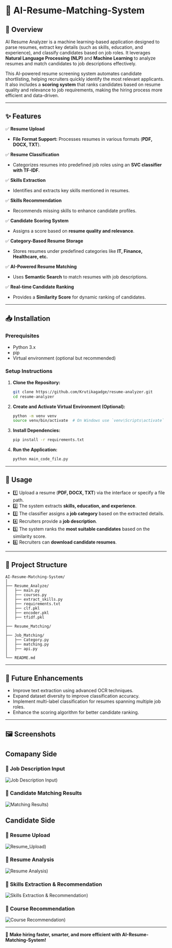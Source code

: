 # 🚀 AI-Resume-Matching-System

## 📌 Overview
AI Resume Analyzer is a machine learning-based application designed to parse resumes, extract key details (such as skills, education, and experience), and classify candidates based on job roles. It leverages **Natural Language Processing (NLP)** and **Machine Learning** to analyze resumes and match candidates to job descriptions effectively.

This AI-powered resume screening system automates candidate shortlisting, helping recruiters quickly identify the most relevant applicants. It also includes a **scoring system** that ranks candidates based on resume quality and relevance to job requirements, making the hiring process more efficient and data-driven.

---

## ✨ Features

✅ **Resume Upload**
- **File Format Support:** Processes resumes in various formats (**PDF, DOCX, TXT**).

✅ **Resume Classification**
- Categorizes resumes into predefined job roles using an **SVC classifier with TF-IDF**.

✅ **Skills Extraction**
- Identifies and extracts key skills mentioned in resumes.

✅ **Skills Recommendation**
- Recommends missing skills to enhance candidate profiles.

✅ **Candidate Scoring System**
- Assigns a score based on **resume quality and relevance**.

✅ **Category-Based Resume Storage**
- Stores resumes under predefined categories like **IT, Finance, Healthcare, etc.**

✅ **AI-Powered Resume Matching**
- Uses **Semantic Search** to match resumes with job descriptions.

✅ **Real-time Candidate Ranking**
- Provides a **Similarity Score** for dynamic ranking of candidates.

---

## 📥 Installation

### Prerequisites
- Python 3.x
- pip
- Virtual environment (optional but recommended)

### Setup Instructions

1. **Clone the Repository:**
   ```sh
   git clone https://github.com/Krutikagadge/resume-analyzer.git
   cd resume-analyzer
   ```

2. **Create and Activate Virtual Environment (Optional):**
   ```sh
   python -m venv venv
   source venv/bin/activate  # On Windows use `venv\Scripts\activate`
   ```

3. **Install Dependencies:**
   ```sh
   pip install -r requirements.txt
   ```

4. **Run the Application:**
   ```sh
   python main_code_file.py
   ```

---

## 🚀 Usage

- 1️⃣ Upload a resume (**PDF, DOCX, TXT**) via the interface or specify a file path.
- 2️⃣ The system extracts **skills, education, and experience**.
- 3️⃣ The classifier assigns a **job category** based on the extracted details.
- 4️⃣ Recruiters provide a **job description**.
- 5️⃣ The system ranks the **most suitable candidates** based on the similarity score.
- 6️⃣ Recruiters can **download candidate resumes**.

---

## 📂 Project Structure
```
AI-Resume-Matching-System/
│
├── Resume_Analyze/
│   ├── main.py
│   ├── courses.py
│   ├── extract_skills.py
│   ├── requirements.txt
│   ├── clf.pkl
│   ├── encoder.pkl
│   ├── tfidf.pkl
│
├── Resume_Matching/
│
├── Job_Matching/
│   ├── Category.py
│   ├── matching.py
│   ├── api.py
│ 
└── README.md    
```

---

## 🔮 Future Enhancements
- Improve text extraction using advanced OCR techniques.
- Expand dataset diversity to improve classification accuracy.
- Implement multi-label classification for resumes spanning multiple job roles.
- Enhance the scoring algorithm for better candidate ranking.

---

## 🖼️ Screenshots

## Comapany Side

### 🔹 Job Description Input
![Job Description Input](https://github.com/Krutikagadge/AI-Resume-Matching-System/blob/master/UI_Images/Job_Description1.jpg))

### 🔹 Candidate Matching Results
![Matching Results](https://github.com/Krutikagadge/AI-Resume-Matching-System/blob/master/UI_Images/Job_Description2.jpg))

## Candidate Side

### 🔹 Resume Upload
![Resume_Upload](https://github.com/Krutikagadge/AI-Resume-Matching-System/blob/master/UI_Images/Resume_Analysis1.jpg))

### 🔹 Resume Analysis
![Resume Analysis](https://github.com/Krutikagadge/AI-Resume-Matching-System/blob/master/UI_Images/Resume_Analysis2.png))

### 🔹 Skills Extraction & Recommendation
![Skills Extraction & Recommendation](https://github.com/Krutikagadge/AI-Resume-Matching-System/blob/master/UI_Images/Resume_Analysis3.jpg))

### 🔹 Course Recommendation
![Course Recommendation](https://github.com/Krutikagadge/AI-Resume-Matching-System/blob/master/UI_Images/Resume_Analysis4.jpg))


---

🚀 **Make hiring faster, smarter, and more efficient with AI-Resume-Matching-System!**
